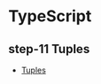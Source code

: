 # TypeScript

## step-11 Tuples

- [Tuples](https://www.w3schools.com/typescript/typescript_tuples.php)
